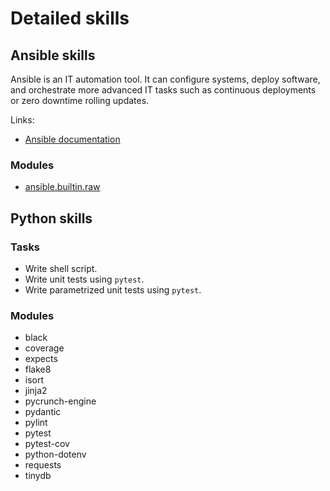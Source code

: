 # Detailed skills

## Ansible skills

Ansible is an IT automation tool. It can configure systems, deploy software, and orchestrate more advanced IT tasks such as continuous deployments or zero downtime rolling updates.

Links:

- [Ansible documentation](https://docs.ansible.com/ansible/latest/index.html)

### Modules

- [ansible.builtin.raw](https://docs.ansible.com/ansible/latest/collections/ansible/builtin/raw_module.html)

## Python skills

### Tasks

- Write shell script.
- Write unit tests using `pytest`.
- Write parametrized unit tests using `pytest`.

### Modules

- black
- coverage
- expects
- flake8
- isort
- jinja2
- pycrunch-engine
- pydantic
- pylint
- pytest
- pytest-cov
- python-dotenv
- requests
- tinydb
